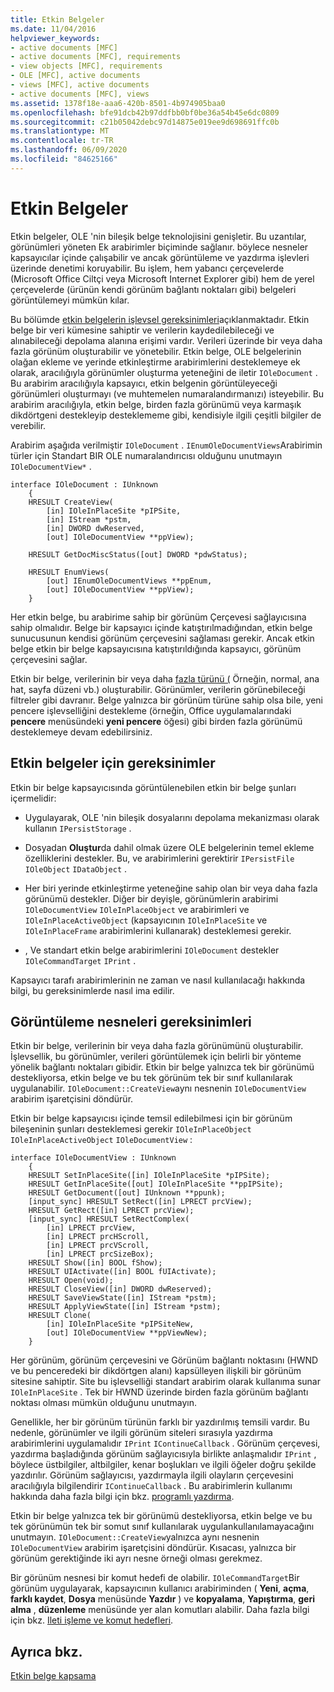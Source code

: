 ```yaml
---
title: Etkin Belgeler
ms.date: 11/04/2016
helpviewer_keywords:
- active documents [MFC]
- active documents [MFC], requirements
- view objects [MFC], requirements
- OLE [MFC], active documents
- views [MFC], active documents
- active documents [MFC], views
ms.assetid: 1378f18e-aaa6-420b-8501-4b974905baa0
ms.openlocfilehash: bfe91dcb42b97ddfbb0bf0be36a54b45e6dc0809
ms.sourcegitcommit: c21b05042debc97d14875e019ee9d698691ffc0b
ms.translationtype: MT
ms.contentlocale: tr-TR
ms.lasthandoff: 06/09/2020
ms.locfileid: "84625166"
---
```

# <a name="active-documents"></a>Etkin Belgeler

Etkin belgeler, OLE 'nin bileşik belge teknolojisini genişletir. Bu uzantılar, görünümleri yöneten Ek arabirimler biçiminde sağlanır. böylece nesneler kapsayıcılar içinde çalışabilir ve ancak görüntüleme ve yazdırma işlevleri üzerinde denetimi koruyabilir. Bu işlem, hem yabancı çerçevelerde (Microsoft Office Ciltçi veya Microsoft Internet Explorer gibi) hem de yerel çerçevelerde (ürünün kendi görünüm bağlantı noktaları gibi) belgeleri görüntülemeyi mümkün kılar.

Bu bölümde [etkin belgelerin işlevsel gereksinimleri](#requirements_for_active_documents)açıklanmaktadır. Etkin belge bir veri kümesine sahiptir ve verilerin kaydedilebileceği ve alınabileceği depolama alanına erişimi vardır. Verileri üzerinde bir veya daha fazla görünüm oluşturabilir ve yönetebilir. Etkin belge, OLE belgelerinin olağan ekleme ve yerinde etkinleştirme arabirimlerini desteklemeye ek olarak, aracılığıyla görünümler oluşturma yeteneğini de iletir `IOleDocument` . Bu arabirim aracılığıyla kapsayıcı, etkin belgenin görüntüleyeceği görünümleri oluşturmayı (ve muhtemelen numaralandırmanızı) isteyebilir. Bu arabirim aracılığıyla, etkin belge, birden fazla görünümü veya karmaşık dikdörtgeni destekleyip desteklememe gibi, kendisiyle ilgili çeşitli bilgiler de verebilir.

Arabirim aşağıda verilmiştir `IOleDocument` . `IEnumOleDocumentViews`Arabirimin türler için Standart BIR OLE numaralandırıcısı olduğunu unutmayın `IOleDocumentView*` .

```
interface IOleDocument : IUnknown
    {
    HRESULT CreateView(
        [in] IOleInPlaceSite *pIPSite,
        [in] IStream *pstm,
        [in] DWORD dwReserved,
        [out] IOleDocumentView **ppView);

    HRESULT GetDocMiscStatus([out] DWORD *pdwStatus);

    HRESULT EnumViews(
        [out] IEnumOleDocumentViews **ppEnum,
        [out] IOleDocumentView **ppView);
    }
```

Her etkin belge, bu arabirime sahip bir görünüm Çerçevesi sağlayıcısına sahip olmalıdır. Belge bir kapsayıcı içinde katıştırılmadığından, etkin belge sunucusunun kendisi görünüm çerçevesini sağlaması gerekir. Ancak etkin belge etkin bir belge kapsayıcısına katıştırıldığında kapsayıcı, görünüm çerçevesini sağlar.

Etkin bir belge, verilerinin bir veya daha [fazla türünü (](#requirements_for_view_objects) Örneğin, normal, ana hat, sayfa düzeni vb.) oluşturabilir. Görünümler, verilerin görünebileceği filtreler gibi davranır. Belge yalnızca bir görünüm türüne sahip olsa bile, yeni pencere işlevselliğini destekleme (örneğin, Office uygulamalarındaki **pencere** menüsündeki **yeni pencere** öğesi) gibi birden fazla görünümü desteklemeye devam edebilirsiniz.

## <a name="requirements-for-active-documents"></a><a name="requirements_for_active_documents"></a>Etkin belgeler için gereksinimler

Etkin bir belge kapsayıcısında görüntülenebilen etkin bir belge şunları içermelidir:

- Uygulayarak, OLE 'nin bileşik dosyalarını depolama mekanizması olarak kullanın `IPersistStorage` .

- Dosyadan **Oluştur**da dahil olmak üzere OLE belgelerinin temel ekleme özelliklerini destekler. Bu, ve arabirimlerini gerektirir `IPersistFile` `IOleObject` `IDataObject` .

- Her biri yerinde etkinleştirme yeteneğine sahip olan bir veya daha fazla görünümü destekler. Diğer bir deyişle, görünümlerin arabirimi `IOleDocumentView` `IOleInPlaceObject` ve arabirimleri ve `IOleInPlaceActiveObject` (kapsayıcının `IOleInPlaceSite` ve `IOleInPlaceFrame` arabirimlerini kullanarak) desteklemesi gerekir.

- , Ve standart etkin belge arabirimlerini `IOleDocument` destekler `IOleCommandTarget` `IPrint` .

Kapsayıcı tarafı arabirimlerinin ne zaman ve nasıl kullanılacağı hakkında bilgi, bu gereksinimlerde nasıl ima edilir.

## <a name="requirements-for-view-objects"></a><a name="requirements_for_view_objects"></a>Görüntüleme nesneleri gereksinimleri

Etkin bir belge, verilerinin bir veya daha fazla görünümünü oluşturabilir. İşlevsellik, bu görünümler, verileri görüntülemek için belirli bir yönteme yönelik bağlantı noktaları gibidir. Etkin bir belge yalnızca tek bir görünümü destekliyorsa, etkin belge ve bu tek görünüm tek bir sınıf kullanılarak uygulanabilir. `IOleDocument::CreateView`aynı nesnenin `IOleDocumentView` arabirim işaretçisini döndürür.

Etkin bir belge kapsayıcısı içinde temsil edilebilmesi için bir görünüm bileşeninin şunları desteklemesi gerekir `IOleInPlaceObject` `IOleInPlaceActiveObject` `IOleDocumentView` :

```
interface IOleDocumentView : IUnknown
    {
    HRESULT SetInPlaceSite([in] IOleInPlaceSite *pIPSite);
    HRESULT GetInPlaceSite([out] IOleInPlaceSite **ppIPSite);
    HRESULT GetDocument([out] IUnknown **ppunk);
    [input_sync] HRESULT SetRect([in] LPRECT prcView);
    HRESULT GetRect([in] LPRECT prcView);
    [input_sync] HRESULT SetRectComplex(
        [in] LPRECT prcView,
        [in] LPRECT prcHScroll,
        [in] LPRECT prcVScroll,
        [in] LPRECT prcSizeBox);
    HRESULT Show([in] BOOL fShow);
    HRESULT UIActivate([in] BOOL fUIActivate);
    HRESULT Open(void);
    HRESULT CloseView([in] DWORD dwReserved);
    HRESULT SaveViewState([in] IStream *pstm);
    HRESULT ApplyViewState([in] IStream *pstm);
    HRESULT Clone(
        [in] IOleInPlaceSite *pIPSiteNew,
        [out] IOleDocumentView **ppViewNew);
    }
```

Her görünüm, görünüm çerçevesini ve Görünüm bağlantı noktasını (HWND ve bu penceredeki bir dikdörtgen alanı) kapsülleyen ilişkili bir görünüm sitesine sahiptir. Site bu işlevselliği standart arabirim olarak kullanıma sunar `IOleInPlaceSite` . Tek bir HWND üzerinde birden fazla görünüm bağlantı noktası olması mümkün olduğunu unutmayın.

Genellikle, her bir görünüm türünün farklı bir yazdırılmış temsili vardır. Bu nedenle, görünümler ve ilgili görünüm siteleri sırasıyla yazdırma arabirimlerini uygulamalıdır `IPrint` `IContinueCallback` . Görünüm çerçevesi, yazdırma başladığında görünüm sağlayıcısıyla birlikte anlaşmalıdır `IPrint` , böylece üstbilgiler, altbilgiler, kenar boşlukları ve ilgili öğeler doğru şekilde yazdırılır. Görünüm sağlayıcısı, yazdırmayla ilgili olayların çerçevesini aracılığıyla bilgilendirir `IContinueCallback` . Bu arabirimlerin kullanımı hakkında daha fazla bilgi için bkz. [programlı yazdırma](programmatic-printing.md).

Etkin bir belge yalnızca tek bir görünümü destekliyorsa, etkin belge ve bu tek görünümün tek bir somut sınıf kullanılarak uygulankullanılamayacağını unutmayın. `IOleDocument::CreateView`yalnızca aynı nesnenin `IOleDocumentView` arabirim işaretçisini döndürür. Kısacası, yalnızca bir görünüm gerektiğinde iki ayrı nesne örneği olması gerekmez.

Bir görünüm nesnesi bir komut hedefi de olabilir. `IOleCommandTarget`Bir görünüm uygulayarak, kapsayıcının kullanıcı arabiriminden ( **Yeni**, **açma**, **farklı kaydet**, **Dosya** menüsünde **Yazdır** ) ve **kopyalama**, **Yapıştırma**, **geri alma** , **düzenleme** menüsünde yer alan komutları alabilir. Daha fazla bilgi için bkz. [Ileti işleme ve komut hedefleri](message-handling-and-command-targets.md).

## <a name="see-also"></a>Ayrıca bkz.

[Etkin belge kapsama](active-document-containment.md)

